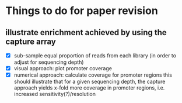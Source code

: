 # Things to do for paper revision
## illustrate enrichment achieved by using the capture array
- [x] sub-sample equal proportion of reads from each library (in order to adjust for sequencing depth)
- [x] visual approach: plot promoter coverage
- [x] numerical approach: calculate coverage for promoter regions
this should illustrate that for a given sequencing depth, the capture approach yields x-fold more coverage in promoter regions, i.e. increased sensitivity(?)/resolution
